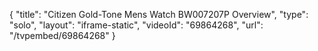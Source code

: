 {
    "title": "Citizen Gold-Tone Mens Watch BW007207P Overview",
    "type": "solo",
    "layout": "iframe-static",
    "videoId": "69864268",
    "url": "\/tvpembed\/69864268"
}